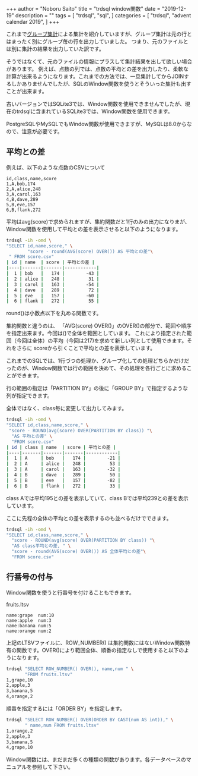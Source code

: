 +++
author = "Noboru Saito"
title = "trdsql window関数"
date = "2019-12-19"
description = ""
tags = [
    "trdsql",
    "sql",
]
categories = [
    "trdsql",
    "advent calendar 2019",
]
+++

これまで[グループ集計](../07_group)による集計を紹介していますが、グループ集計は元の行とはまったく別にグループ毎の行を出力していました。
つまり、元のファイルとは別に集計の結果を出力していた訳です。

そうではなくて、元のファイルの情報にプラスして集計結果を出して欲しい場合があります。
例えば、点数の列では、点数の平均との差を出力したり、柔軟な計算が出来るようになります。これまでの方法では、一旦集計してからJOINするしかありませんでしたが、SQLのWindow関数を使うとそういった集計も出すことが出来ます。

古いバージョンではSQLite3では、Window関数を使用できませんでしたが、現在のtrdsqlに含まれているSQLite3では、Window関数を使用できます。

PostgreSQLやMySQLでもWindow関数が使用できますが、MySQLは8.0からなので、注意が必要です。

## 平均との差

例えば、以下のような点数のCSVについて

```score.csv
id,class,name,score
1,A,bob,174
2,A,alice,248
3,A,carol,163
4,B,dave,289
5,B,eve,157
6,B,flank,272
```

平均はavg(score)で求められますが、集約関数だと1行のみの出力になりまが、Window関数を使用して平均との差を表示させると以下のようになります。

```sh
trdsql -ih -omd \
"SELECT id,name,score," \
        "score - round(AVG(score) OVER()) AS 平均との差"\
 " FROM score.csv"
| id | name  | score | 平均との差 |
|----|-------|-------|------------|
|  1 | bob   |   174 |        -43 |
|  2 | alice |   248 |         31 |
|  3 | carol |   163 |        -54 |
|  4 | dave  |   289 |         72 |
|  5 | eve   |   157 |        -60 |
|  6 | flank |   272 |         55 |
```

round()は小数点以下を丸める関数です。

集約関数と違うのは、 「AVG(score) OVER()」のOVER()の部分で、範囲や順序を指定出来ます。今回は()で全体を範囲としています。
これにより指定された範囲（今回は全体）の平均（今回は217)を求めて新しい列として使用できます。それをさらに scoreから引くことで平均との差を表示しています。

これまでのSQLでは、1行づつの処理か、グループ化しての処理どちらかだけだったのが、Window関数では行の範囲を決めて、その処理を各行ごとに求めることができます。

行の範囲の指定は「PARTITION BY」の後に「GROUP BY」で指定するような列が指定できます。

全体ではなく、class毎に変更して出力してみます。

```sh
trdsql -ih -omd \
"SELECT id,class,name,score," \
 "score - ROUND(avg(score) OVER(PARTITION BY class)) "\
  "AS 平均との差" \
  "FROM score.csv"
| id | class | name  | score | 平均との差 |
|----|-------|-------|-------|------------|
|  1 | A     | bob   |   174 |        -21 |
|  2 | A     | alice |   248 |         53 |
|  3 | A     | carol |   163 |        -32 |
|  4 | B     | dave  |   289 |         50 |
|  5 | B     | eve   |   157 |        -82 |
|  6 | B     | flank |   272 |         33 |
```

class Aでは平均195との差を表示していて、class Bでは平均239との差を表示しています。

ここに先程の全体の平均との差を表示するのも並べるだけでできます。

```sh
trdsql -ih -omd \
"SELECT id,class,name,score," \
  "score - ROUND(avg(score) OVER(PARTITION BY class)) "\
  "AS class平均との差, " \
  "score - round(AVG(score) OVER()) AS 全体平均との差"\
  "FROM score.csv"
```

## 行番号の付与

Window関数を使うと行番号を付けることもできます。

fruits.ltsv

```ltsv
name:grape	num:10
name:apple	num:3
name:banana	num:5
name:orange	num:2
```

上記のLTSVファイルに、ROW_NUMBER() は集約関数にはないWindow関数特有の関数です。OVER()により範囲全体、順番の指定なしで使用すると以下のようになります。

```sh
trdsql "SELECT ROW_NUMBER() OVER(), name,num " \
       "FROM fruits.ltsv"
1,grape,10
2,apple,3
3,banana,5
4,orange,2
```

順番を指定するには「ORDER BY」を指定します。

```sh
trdsql "SELECT ROW_NUMBER() OVER(ORDER BY CAST(num AS int))," \
       " name,num FROM fruits.ltsv"
1,orange,2
2,apple,3
3,banana,5
4,grape,10
```

Window関数には、まだまだ多くの種類の関数があります。各データベースのマニュアルを参照して下さい。
